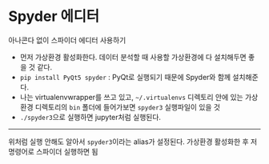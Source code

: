 # Spyder 에디터

아나콘다 없이 스파이더 에디터 사용하기

- 먼저 가상환경 활성화한다. 데이터 분석할 때 사용할 가상환경에 다 설치해두면 좋을 것 같다.
- `pip install PyQt5 spyder` : PyQt로 실행되기 때문에 Spyder와 함께 설치해준다.
- 나는 virtualenvwrapper를 쓰고 있고, `~/.virtualenvs` 디렉토리 안에 있는 가상환경 디렉토리의 `bin` 폴더에 들어가보면 `spyder3` 실행파일이 있을 것
- `./spyder3`으로 실행하면 jupyter처럼 실행된다.

---

위처럼 실행 안해도 알아서 `spyder3`이라는 alias가 설정된다. 가상환경 활성화한 후 저 명령어로 스파이더 실행하면 됨
